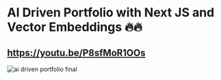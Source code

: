 # AI Driven Portfolio with Next JS and Vector Embeddings 🔥🔥
## https://youtu.be/P8sfMoR1OOs
![ai driven portfolio final](https://github.com/piyush-eon/ai-portfolio-nextjs/assets/51760520/5d371824-9142-4f83-81c2-759579fcca23)
